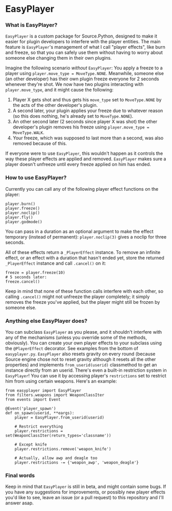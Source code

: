 # EasyPlayer
### What is EasyPlayer?
`EasyPlayer` is a custom package for Source.Python, designed to make it easier for plugin developers to interfere with the player entities.
The main feature is `EasyPlayer`'s management of what I call "player effects", like burn and freeze, so that you can safely use them without having to worry about someone else changing them in their own plugins.

Imagine the following scenario *without* `EasyPlayer`: You apply a freeze to a player using `player.move_type = MoveType.NONE`. Meanwhile, someone else (an other developer) has their own plugin freeze everyone for 2 seconds whenever they're shot. We now have two plugins interacting with `player.move_type`, and it might cause the following:

 1. Player X gets shot and thus gets his `move_type` set to `MoveType.NONE` by the acts of the other developer's plugin.
 2. A second later, your plugin applies your freeze due to whatever reason (so this does nothing, he's already set to `MoveType.NONE`).
 3. An other second later (2 seconds since player X was shot) the other developer's plugin removes his freeze using `player.move_type = MoveType.WALK`.
 4. Your freeze, which was supposed to last more than a second, was also removed because of this.

If everyone were to use `EasyPlayer`, this wouldn't happen as it controls the way these player effects are applied and removed. `EasyPlayer` makes sure a player doesn't unfreeze until every freeze applied on him has ended.

### How to use EasyPlayer?
Currently you can call any of the following player effect functions on the player:

    player.burn()
    player.freeze()
    player.noclip()
    player.fly()
    player.godmode()

You can pass in a duration as an optional argument to make the effect temporary (instead of permanent): `player.noclip(3)` gives a noclip for three seconds.

All of these effects return a `_PlayerEffect` instance. To remove an infinite effect, or an effect with a duration that hasn't ended yet, store the returned `_PlayerEffect` instance and call `.cancel()` on it:

    freeze = player.freeze(10)
    # 5 seconds later:
    freeze.cancel()

Keep in mind that none of these function calls interfere with each other, so calling `.cancel()` might not unfreeze the player completely; it simply removes the freeze you've applied, but the player might still be frozen by someone else.

### Anything else EasyPlayer does?
You can subclass `EasyPlayer` as you please, and it shouldn't interfere with any of the mechanisms (unless you override some of the methods, obviously). You can create your own player effects to your subclass using the `@PlayerEffect` decorator. See examples from the bottom of `easyplayer.py`.
`EasyPlayer` also resets gravity on every round (because Source engine chose not to reset gravity although it resets all the other properties) and implements `from_userid(userid)` classmethod to get an instance directly from an userid.
There's even a built-in restriction system in `EasyPlayer`! You can use it by accessing player's `restrictions` set to restrict him from using certain weapons. Here's an example:

    from easyplayer import EasyPlayer
    from filters.weapons import WeaponClassIter
    from events import Event
 
    @Event('player_spawn')
    def on_spawn(userid, **eargs):
        player = EasyPlayer.from_userid(userid)

        # Restrict everything
        player.restrictions = set(WeaponClassIter(return_types='classname'))

        # Except knife
        player.restrictions.remove('weapon_knife')

        # Actually, allow awp and deagle too
        player.restrictions -= {'weapon_awp', 'weapon_deagle'}

### Final words
Keep in mind that `EasyPlayer` is still in beta, and might contain some bugs.
If you have any suggestions for improvements, or possibly new player effects you'd like to see, leave an issue (or a pull request) to this repository and I'll answer asap.
